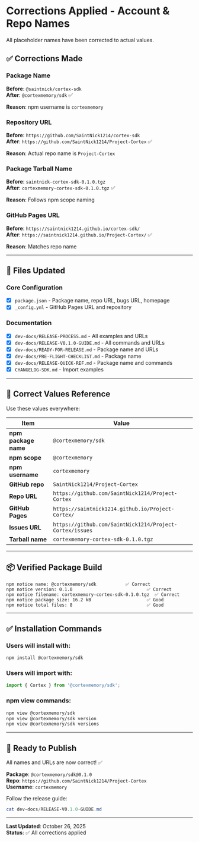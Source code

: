 # Corrections Applied - Account & Repo Names

All placeholder names have been corrected to actual values.

## ✅ Corrections Made

### Package Name
**Before**: `@saintnick/cortex-sdk`  
**After**: `@cortexmemory/sdk` ✅

**Reason**: npm username is `cortexmemory`

### Repository URL
**Before**: `https://github.com/SaintNick1214/cortex-sdk`  
**After**: `https://github.com/SaintNick1214/Project-Cortex` ✅

**Reason**: Actual repo name is `Project-Cortex`

### Package Tarball Name
**Before**: `saintnick-cortex-sdk-0.1.0.tgz`  
**After**: `cortexmemory-cortex-sdk-0.1.0.tgz` ✅

**Reason**: Follows npm scope naming

### GitHub Pages URL
**Before**: `https://saintnick1214.github.io/cortex-sdk/`  
**After**: `https://saintnick1214.github.io/Project-Cortex/` ✅

**Reason**: Matches repo name

---

## 📝 Files Updated

### Core Configuration
- [x] `package.json` - Package name, repo URL, bugs URL, homepage
- [x] `_config.yml` - GitHub Pages URL and repository

### Documentation
- [x] `dev-docs/RELEASE-PROCESS.md` - All examples and URLs
- [x] `dev-docs/RELEASE-V0.1.0-GUIDE.md` - All commands and URLs
- [x] `dev-docs/READY-FOR-RELEASE.md` - Package name and URLs
- [x] `dev-docs/PRE-FLIGHT-CHECKLIST.md` - Package name
- [x] `dev-docs/RELEASE-QUICK-REF.md` - Package name and commands
- [x] `CHANGELOG-SDK.md` - Import examples

---

## 🎯 Correct Values Reference

Use these values everywhere:

| Item | Value |
|------|-------|
| **npm package name** | `@cortexmemory/sdk` |
| **npm scope** | `@cortexmemory` |
| **npm username** | `cortexmemory` |
| **GitHub repo** | `SaintNick1214/Project-Cortex` |
| **Repo URL** | `https://github.com/SaintNick1214/Project-Cortex` |
| **GitHub Pages** | `https://saintnick1214.github.io/Project-Cortex/` |
| **Issues URL** | `https://github.com/SaintNick1214/Project-Cortex/issues` |
| **Tarball name** | `cortexmemory-cortex-sdk-0.1.0.tgz` |

---

## 📦 Verified Package Build

```
npm notice name: @cortexmemory/sdk           ✅ Correct
npm notice version: 0.1.0                            ✅ Correct
npm notice filename: cortexmemory-cortex-sdk-0.1.0.tgz  ✅ Correct
npm notice package size: 16.2 kB                     ✅ Good
npm notice total files: 8                            ✅ Good
```

---

## ✅ Installation Commands

### Users will install with:
```bash
npm install @cortexmemory/sdk
```

### Users will import with:
```typescript
import { Cortex } from '@cortexmemory/sdk';
```

### npm view commands:
```bash
npm view @cortexmemory/sdk
npm view @cortexmemory/sdk version
npm view @cortexmemory/sdk versions
```

---

## 🚀 Ready to Publish

All names and URLs are now correct! ✅

**Package**: `@cortexmemory/sdk@0.1.0`  
**Repo**: `https://github.com/SaintNick1214/Project-Cortex`  
**Username**: `cortexmemory`

Follow the release guide:
```powershell
cat dev-docs/RELEASE-V0.1.0-GUIDE.md
```

---

**Last Updated**: October 26, 2025  
**Status**: ✅ All corrections applied


